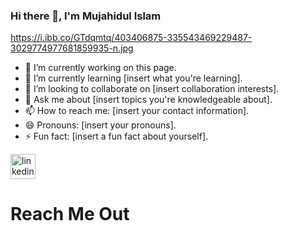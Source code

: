 ### Hi there 👋, I'm Mujahidul Islam

https://i.ibb.co/GTdqmtq/403406875-335543469229487-3029774977681859935-n.jpg

- 🔭 I’m currently working on this page.
- 🌱 I’m currently learning [insert what you're learning].
- 👯 I’m looking to collaborate on [insert collaboration interests].
- 💬 Ask me about [insert topics you're knowledgeable about].
- 📫 How to reach me: [insert your contact information].
- 😄 Pronouns: [insert your pronouns].
- ⚡ Fun fact: [insert a fun fact about yourself].


[<img src='https://cdn.jsdelivr.net/npm/simple-icons@3.0.1/icons/linkedin.svg' alt='linkedin' height='40'>](https://www.linkedin.com/in/https://www.linkedin.com/in/mujahidul-islam-07b5a42a0//)  

# Reach Me Out
